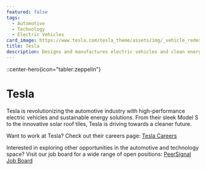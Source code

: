 ```yaml
---
featured: false
tags:
  - Automotive
  - Technology
  - Electric Vehicles
card_image: https://www.tesla.com/tesla_theme/assets/img/_vehicle_redesign/roadster_and_semi/roadster/hero.jpg
title: Tesla
description: Designs and manufactures electric vehicles and clean energy solutions.
---
```



::center-hero{icon="tabler:zeppelin"}
# Tesla

Tesla is revolutionizing the automotive industry with high-performance electric vehicles and sustainable energy solutions. From their sleek Model S to the innovative solar roof tiles, Tesla is driving towards a cleaner future.

Want to work at Tesla? Check out their careers page: [Tesla Careers](https://www.tesla.com/careers)

Interested in exploring other opportunities in the automotive and technology space? Visit our job board for a wide range of open positions: [PeerSignal Job Board](https://peersignal.org/jobs)
